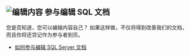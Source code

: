 ## <a name="edit-contentmediaedit-topic-pencilpng-contribute-sql-documentation"></a>![编辑内容](../media/edit-topic-pencil.png) 参与编辑 SQL 文档
您是否知道，您可以编辑内容自己？ 如果这样做，不仅将得到改善我们的文档，而且你将还贷记作为参与者到页。
- [如何参与编辑 SQL Server 文档](https://docs.microsoft.com/sql/sql-server/sql-server-docs-contribute)